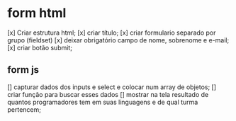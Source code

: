 # form html
[x] Criar estrutura html;
[x] criar título;
[x] criar formulario separado por grupo (fieldset)
[x] deixar obrigatório campo de nome, sobrenome e e-mail;
[x] criar botão submit;

## form js
[] capturar dados dos inputs e select e colocar num array de objetos;
[] criar função para buscar esses dados 
[] mostrar na tela resultado de quantos programadores tem em suas linguagens e de  qual turma pertencem;

